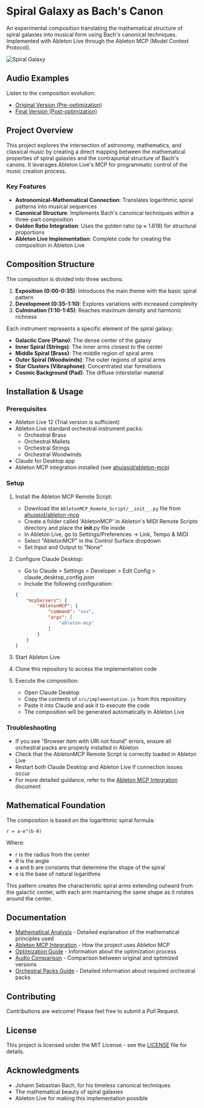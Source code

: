 # Spiral Galaxy as Bach's Canon

An experimental composition translating the mathematical structure of spiral galaxies into musical form using Bach's canonical techniques. Implemented with Ableton Live through the Ableton MCP (Model Context Protocol).

![Spiral Galaxy](assets/spiral-galaxy-banner.jpg)

## Audio Examples

Listen to the composition evolution:
- [Original Version (Pre-optimization)](https://soundcloud.com/evgeny-kalachihin/mcp_bach_milkywayspiral_experi/s-MiV1jP0UQVO?si=a370782985714a71a3f2333bfe744b3b&utm_source=clipboard&utm_medium=text&utm_campaign=social_sharing)
- [Final Version (Post-optimization)](https://soundcloud.com/evgeny-kalachihin/mcp_bach_milkywayspiral_expe-1/s-xKfL2xo4PWW?si=55b638758fa0467da9cc60ae467fe05c&utm_source=clipboard&utm_medium=text&utm_campaign=social_sharing)

## Project Overview

This project explores the intersection of astronomy, mathematics, and classical music by creating a direct mapping between the mathematical properties of spiral galaxies and the contrapuntal structure of Bach's canons. It leverages Ableton Live's MCP for programmatic control of the music creation process.

### Key Features

- **Astronomical-Mathematical Connection**: Translates logarithmic spiral patterns into musical sequences
- **Canonical Structure**: Implements Bach's canonical techniques within a three-part composition
- **Golden Ratio Integration**: Uses the golden ratio (φ ≈ 1.618) for structural proportions
- **Ableton Live Implementation**: Complete code for creating the composition in Ableton Live

## Composition Structure

The composition is divided into three sections:

1. **Exposition (0:00-0:35)**: Introduces the main theme with the basic spiral pattern
2. **Development (0:35-1:10)**: Explores variations with increased complexity
3. **Culmination (1:10-1:45)**: Reaches maximum density and harmonic richness

Each instrument represents a specific element of the spiral galaxy:

- **Galactic Core (Piano)**: The dense center of the galaxy
- **Inner Spiral (Strings)**: The inner arms closest to the center
- **Middle Spiral (Brass)**: The middle region of spiral arms
- **Outer Spiral (Woodwinds)**: The outer regions of spiral arms
- **Star Clusters (Vibraphone)**: Concentrated star formations
- **Cosmic Background (Pad)**: The diffuse interstellar material

## Installation & Usage

### Prerequisites

- Ableton Live 12 (Trial version is sufficient)
- Ableton Live standard orchestral instrument packs:
  - Orchestral Brass
  - Orchestral Mallets
  - Orchestral Strings
  - Orchestral Woodwinds
- Claude for Desktop app
- Ableton MCP integration installed (see [ahujasid/ableton-mcp](https://github.com/ahujasid/ableton-mcp))

### Setup

1. Install the Ableton MCP Remote Script:
   - Download the `AbletonMCP_Remote_Script/__init__.py` file from [ahujasid/ableton-mcp](https://github.com/ahujasid/ableton-mcp)
   - Create a folder called 'AbletonMCP' in Ableton's MIDI Remote Scripts directory and place the __init__.py file inside
   - In Ableton Live, go to Settings/Preferences → Link, Tempo & MIDI
   - Select "AbletonMCP" in the Control Surface dropdown
   - Set Input and Output to "None"

2. Configure Claude Desktop:
   - Go to Claude > Settings > Developer > Edit Config > claude_desktop_config.json
   - Include the following configuration:
   ```json
   {
       "mcpServers": {
           "AbletonMCP": {
               "command": "uvx",
               "args": [
                   "ableton-mcp"
               ]
           }
       }
   }
   ```

3. Start Ableton Live

4. Clone this repository to access the implementation code

5. Execute the composition:
   - Open Claude Desktop
   - Copy the contents of `src/implementation.js` from this repository
   - Paste it into Claude and ask it to execute the code
   - The composition will be generated automatically in Ableton Live

### Troubleshooting

- If you see "Browser item with URI not found" errors, ensure all orchestral packs are properly installed in Ableton
- Check that the AbletonMCP Remote Script is correctly loaded in Ableton Live
- Restart both Claude Desktop and Ableton Live if connection issues occur
- For more detailed guidance, refer to the [Ableton MCP Integration](docs/ableton-mcp-integration.md) document

## Mathematical Foundation

The composition is based on the logarithmic spiral formula:

```
r = a·e^(b·θ)
```

Where:
- r is the radius from the center
- θ is the angle
- a and b are constants that determine the shape of the spiral
- e is the base of natural logarithms

This pattern creates the characteristic spiral arms extending outward from the galactic center, with each arm maintaining the same shape as it rotates around the center.

## Documentation

- [Mathematical Analysis](docs/math-analysis.md) - Detailed explanation of the mathematical principles used
- [Ableton MCP Integration](docs/ableton-mcp-integration.md) - How the project uses Ableton MCP
- [Optimization Guide](docs/optimization-guide.md) - Information about the optimization process
- [Audio Comparison](docs/audio-comparison.md) - Comparison between original and optimized versions
- [Orchestral Packs Guide](docs/orchestral-packs.md) - Detailed information about required orchestral packs


## Contributing

Contributions are welcome! Please feel free to submit a Pull Request.

## License

This project is licensed under the MIT License - see the [LICENSE](LICENSE) file for details.

## Acknowledgments

- Johann Sebastian Bach, for his timeless canonical techniques
- The mathematical beauty of spiral galaxies
- Ableton Live for making this implementation possible
